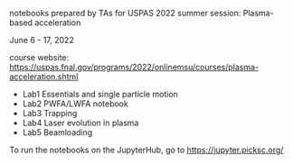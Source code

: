 notebooks prepared by TAs for USPAS 2022 summer session: Plasma-based acceleration 

June 6 - 17, 2022

course website: https://uspas.fnal.gov/programs/2022/onlinemsu/courses/plasma-acceleration.shtml


- Lab1 Essentials and single particle motion
- Lab2 PWFA/LWFA notebook
- Lab3 Trapping
- Lab4 Laser evolution in plasma
- Lab5 Beamloading

To run the notebooks on the JupyterHub, go to https://jupyter.picksc.org/
